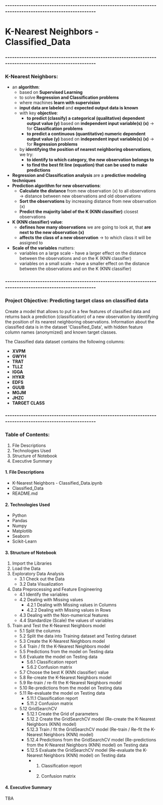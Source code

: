 ### --------------------------------------------------------------------------------------------------------
# K-Nearest Neighbors - Classified_Data
### --------------------------------------------------------------------------------------------------------
### K-Nearest Neighbors:
- an **algorithm**:
    - based on **Supervised Learning**
    - to solve **Regression and Classification problems**
    - where machines **learn with supervision**
    - **input data are labeled** and **expected output data is known**
    - with key **objective**:
    	- **to predict (classify) a categorical (qualitative) dependent output value (y)** based on **independent input variable(s) (x)** -> for **Classification problems**
    	- **to predict a continuous (quantitative) numeric dependent output value (y)** based on **independent input variable(s) (x)** -> for **Regression problems**
    - by **identifying the position of nearest neighboring observations**, we try:
    	- **to identify to which category, the new observation belongs to**
    	- **to find the best fit line (equation) that can be used to make predictions**
- **Regression and Classification analysis** are a **predictive modeling techniques**
- **Prediction algorithm for new observations**:
    - **Calculate the distance** from new observation (x) to all observations -> distance between new observations and old observations
    - **Sort the observations** by increasing distance from new observation (x)
    - **Predict the majority label of the K (KNN classifier)** closest observations
- **K (KNN classifier) value**:
    - **defines how many observations** we are going to look at, that **are next to the new observation (x)**
    - **affects the class of a new observation** -> to which class it will be assigned to
- **Scale of the variables** matters:
    - variables on a large scale - have a larger effect on the distance between the observations and on the K (KNN classifier)
    - variables on a small scale - have a smaller effect on the distance between the observations and on the K (KNN classifier)

### --------------------------------------------------------------------------------------------------------
### Project Objective: Predicting target class on classified data
Create a model that allows to put in a few features of classified data and returns back a prediction (classification) of a new observation by identifying the position of its nearest neighboring observations. Information about the classified data is in the dataset 'Classified_Data', with hidden feature column names (anonymized) and known target classes.

The Classified data dataset contains the following columns:
- **XVPM**
- **GWYH**
- **TRAT**
- **TLLZ**
- **IGGA**
- **HYKR**
- **EDFS**
- **GUUB**
- **MGJM**
- **JHZC**
- **TARGET CLASS**

### --------------------------------------------------------------------------------------------------------
### Table of Contents:
1. File Descriptions
2. Technologies Used
3. Structure of Notebook
4. Executive Summary

#### 1. File Descriptions
- K-Nearest Neighbors - Classified_Data.ipynb
- Classified_Data
- README.md

#### 2. Technologies Used
- Python
- Pandas
- Numpy
- Matplotlib
- Seaborn
- Scikit-Learn

#### 3. Structure of Notebook
1. Import the Libraries
2. Load the Data
3. Exploratory Data Analysis
    - 3.1 Check out the Data
    - 3.2 Data Visualization
4. Data Preprocessing and Feature Engineering
    - 4.1 Identify the variables
    - 4.2 Dealing with Missing values
      - 4.2.1 Dealing with Missing values in Columns
      - 4.2.2 Dealing with Missing values in Rows
    - 4.3 Dealing with the Non-numerical features
    - 4.4 Standardize (Scale) the values of variables
5. Train and Test the K-Nearest Neighbors model
    - 5.1 Split the columns
    - 5.2 Split the data into Training dataset and Testing dataset
    - 5.3 Create the K-Nearest Neighbors model
    - 5.4 Train / fit the K-Nearest Neighbors model
    - 5.5 Predictions from the model on Testing data
    - 5.6 Evaluate the model on Testing data
      - 5.6.1 Classification report
      - 5.6.2 Confusion matrix
    - 5.7 Choose the best K (KNN classifier) value
    - 5.8 Re-create the K-Nearest Neighbors model
    - 5.9 Re-train / re-fit the K-Nearest Neighbors model
    - 5.10 Re-predictions from the model on Testing data
    - 5.11 Re-evaluate the model on Testing data
      - 5.11.1 Classification report
      - 5.11.2 Confusion matrix
    - 5.12 GridSearchCV
      - 5.12.1 Create the Grid of parameters
      - 5.12.2 Create the GridSearchCV model (Re-create the K-Nearest Neighbors (KNN) model)
      - 5.12.3 Train / fit the GridSearchCV model (Re-train / Re-fit the K-Nearest Neighbors (KNN) model)
      - 5.12.4 Predictions from the GridSearchCV model (Re-predictions from the K-Nearest Neighbors (KNN) model) on Testing data
      - 5.12.5 Evaluate the GridSearchCV model (Re-evaluate the K-Nearest Neighbors (KNN) model) on Testing data
      	- 1. Classification report
      	- 2. Confusion matrix

#### 4. Executive Summary
TBA
